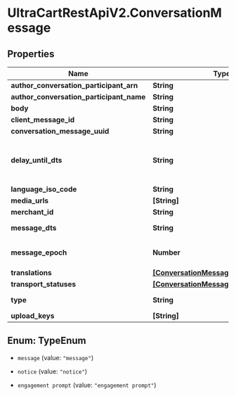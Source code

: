 # UltraCartRestApiV2.ConversationMessage

## Properties

Name | Type | Description | Notes
------------ | ------------- | ------------- | -------------
**author_conversation_participant_arn** | **String** |  | [optional] 
**author_conversation_participant_name** | **String** |  | [optional] 
**body** | **String** |  | [optional] 
**client_message_id** | **String** |  | [optional] 
**conversation_message_uuid** | **String** |  | [optional] 
**delay_until_dts** | **String** | Delay message transmission until date/time | [optional] 
**language_iso_code** | **String** |  | [optional] 
**media_urls** | **[String]** |  | [optional] 
**merchant_id** | **String** |  | [optional] 
**message_dts** | **String** | Message date/time | [optional] 
**message_epoch** | **Number** | Message epoch milliseconds | [optional] 
**translations** | [**[ConversationMessageTranslation]**](ConversationMessageTranslation.md) |  | [optional] 
**transport_statuses** | [**[ConversationMessageTransportStatus]**](ConversationMessageTransportStatus.md) |  | [optional] 
**type** | **String** | Message type | [optional] 
**upload_keys** | **[String]** |  | [optional] 



## Enum: TypeEnum


* `message` (value: `"message"`)

* `notice` (value: `"notice"`)

* `engagement prompt` (value: `"engagement prompt"`)




